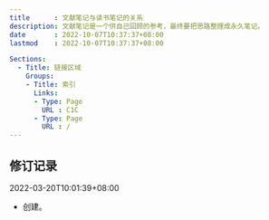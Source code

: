 ```yaml
---
title      : 文献笔记与读书笔记的关系
description: 文献笔记是一个供自己回顾的参考，最终要把思路整理成永久笔记。
date       : 2022-10-07T10:37:37+08:00
lastmod    : 2022-10-07T10:37:37+08:00

Sections:
  - Title: 链接区域
    Groups:
    - Title: 索引
      Links:
      - Type: Page
        URL : C1C
      - Type: Page
        URL : /
---
```


## 修订记录
2022-03-20T10:01:39+08:00
* 创建。